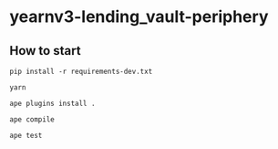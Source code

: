# yearnv3-lending_vault-periphery

## How to start

    pip install -r requirements-dev.txt
    
    yarn
    
    ape plugins install .
    
    ape compile
    
    ape test
    
    

